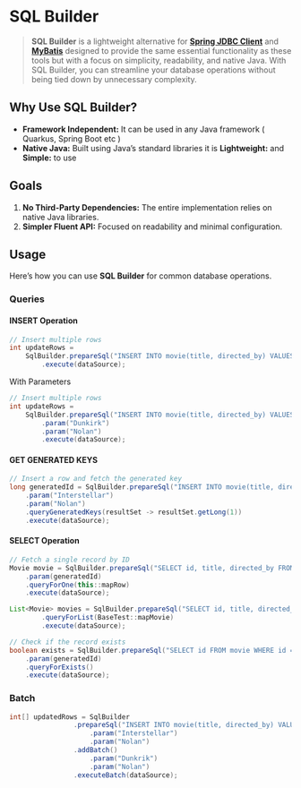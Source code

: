 # SQL Builder

> **SQL Builder** is a lightweight alternative for **[Spring JDBC Client](https://www.baeldung.com/spring-6-jdbcclient-api)** and **[MyBatis](https://mybatis.org/mybatis-3/)** designed to provide the same essential functionality as these tools but with a focus on simplicity, readability, and native Java. With SQL Builder, you can streamline your database operations without being tied down by unnecessary complexity.

## Why Use SQL Builder?
- **Framework Independent:** It can be used in any Java framework ( Quarkus, Spring Boot etc )
- **Native Java:** Built using Java’s standard libraries it is **Lightweight:** and **Simple:** to use

## Goals
1. **No Third-Party Dependencies:** The entire implementation relies on native Java libraries.
2. **Simpler Fluent API:** Focused on readability and minimal configuration.

## Usage
Here’s how you can use **SQL Builder** for common database operations.

### Queries

#### **INSERT Operation**

```java
// Insert multiple rows
int updateRows =
    SqlBuilder.prepareSql("INSERT INTO movie(title, directed_by) VALUES ('Dunkirk', 'Nolan')")
        .execute(dataSource);
```

With Parameters

```java
// Insert multiple rows
int updateRows =
    SqlBuilder.prepareSql("INSERT INTO movie(title, directed_by) VALUES (?, ?)")
        .param("Dunkirk")
        .param("Nolan")
        .execute(dataSource);
```

#### **GET GENERATED KEYS**
```java
// Insert a row and fetch the generated key
long generatedId = SqlBuilder.prepareSql("INSERT INTO movie(title, directed_by) VALUES (?, ?)")
    .param("Interstellar")
    .param("Nolan")
    .queryGeneratedKeys(resultSet -> resultSet.getLong(1))
    .execute(dataSource);
```

#### **SELECT Operation**
```java
// Fetch a single record by ID
Movie movie = SqlBuilder.prepareSql("SELECT id, title, directed_by FROM movie WHERE id = ?")
    .param(generatedId)
    .queryForOne(this::mapRow)
    .execute(dataSource);

List<Movie> movies = SqlBuilder.prepareSql("SELECT id, title, directed_by from movie")
        .queryForList(BaseTest::mapMovie)
        .execute(dataSource);

// Check if the record exists
boolean exists = SqlBuilder.prepareSql("SELECT id FROM movie WHERE id = ?")
    .param(generatedId)
    .queryForExists()
    .execute(dataSource);
```

### Batch

```java
int[] updatedRows = SqlBuilder
                .prepareSql("INSERT INTO movie(title, directed_by) VALUES (?, ?)")
                    .param("Interstellar")
                    .param("Nolan")
                .addBatch()
                    .param("Dunkrik")
                    .param("Nolan")
                .executeBatch(dataSource);
```